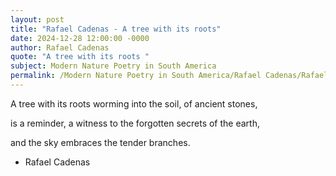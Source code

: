 ```yaml
---
layout: post
title: "Rafael Cadenas - A tree with its roots"
date: 2024-12-28 12:00:00 -0000
author: Rafael Cadenas
quote: "A tree with its roots "
subject: Modern Nature Poetry in South America
permalink: /Modern Nature Poetry in South America/Rafael Cadenas/Rafael Cadenas - A tree with its roots
---
```


A tree with its roots 
worming into the soil,
of ancient stones, 

is a reminder, 
a witness to the forgotten 
secrets of the earth,

and the sky embraces 
the tender branches. 


- Rafael Cadenas
